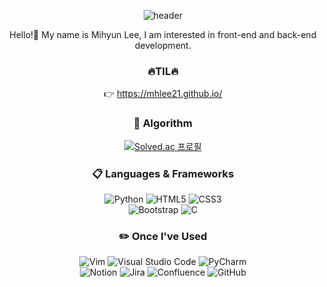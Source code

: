 <div align="center">
  
  ![header](https://capsule-render.vercel.app/api?type=waving&color=auto&height=300&section=header&text=LEE%20MI%20HYUN&fontSize=90)

  Hello!👋 My name is Mihyun Lee, I am interested in front-end and back-end development.
  
  ### 🔥TIL🔥
  👉 https://mhlee21.github.io/  

  
  ### 🧐 Algorithm
  [![Solved.ac
  프로필](http://mazassumnida.wtf/api/mini/generate_badge?boj=abc20081)](https://solved.ac/abc20081)
  
  
  ### 📋 Languages & Frameworks
  ![Python](https://img.shields.io/badge/python-3670A0?style=for-the-badge&logo=python&logoColor=ffdd54) ![HTML5](https://img.shields.io/badge/html5-%23E34F26.svg?style=for-the-badge&logo=html5&logoColor=white) ![CSS3](https://img.shields.io/badge/css3-%231572B6.svg?style=for-the-badge&logo=css3&logoColor=white)  
  ![Bootstrap](https://img.shields.io/badge/bootstrap-%23563D7C.svg?style=for-the-badge&logo=bootstrap&logoColor=white) ![C](https://img.shields.io/badge/c-%2300599C.svg?style=for-the-badge&logo=c&logoColor=white) 


  ### ✏️ Once I've Used
  ![Vim](https://img.shields.io/badge/VIM-%2311AB00.svg?style=for-the-badge&logo=vim&logoColor=white) ![Visual Studio Code](https://img.shields.io/badge/Visual%20Studio%20Code-0078d7.svg?style=for-the-badge&logo=visual-studio-code&logoColor=white) ![PyCharm](https://img.shields.io/badge/pycharm-143?style=for-the-badge&logo=pycharm&logoColor=black&color=black&labelColor=green)  
  ![Notion](https://img.shields.io/badge/Notion-%23000000.svg?style=for-the-badge&logo=notion&logoColor=white) ![Jira](https://img.shields.io/badge/jira-%230A0FFF.svg?style=for-the-badge&logo=jira&logoColor=white) ![Confluence](https://img.shields.io/badge/confluence-%23172BF4.svg?style=for-the-badge&logo=confluence&logoColor=white) 	![GitHub](https://img.shields.io/badge/github-%23121011.svg?style=for-the-badge&logo=github&logoColor=white)
</div>
